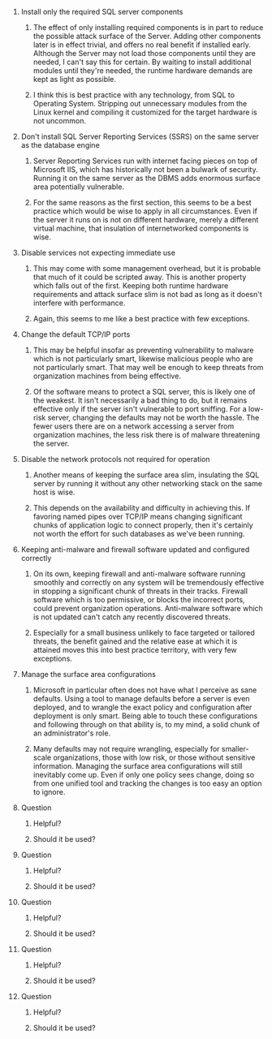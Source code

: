 1. Install only the required SQL server components

	1. The effect of only installing required components is in part
	   to reduce the possible attack surface of the Server. Adding
other components later is in effect trivial, and offers no real benefit
if installed early. Although the Server may not load those components
until they are needed, I can't say this for certain. By waiting to
install additional modules until they're needed, the runtime hardware
demands are kept as light as possible.

	2. I think this is best practice with any technology, from SQL
	   to Operating System. Stripping out unnecessary modules from
the Linux kernel and compiling it customized for the target hardware is
not uncommon.

2. Don't install SQL Server Reporting Services (SSRS) on the same server
   as the database engine

	1. Server Reporting Services run with internet facing pieces on
	   top of Microsoft IIS, which has historically not been a
bulwark of security. Running it on the same server as the DBMS adds
enormous surface area potentially vulnerable.

	2. For the same reasons as the first section, this seems to be a
	   best practice which would be wise to apply in all
circumstances. Even if the server it runs on is not on different
hardware, merely a different virtual machine, that insulation of
internetworked components is wise.

3. Disable services not expecting immediate use

	1. This may come with some management overhead, but it is
	   probable that much of it could be scripted away. This is
another property which falls out of the first. Keeping both runtime
hardware requirements and attack surface slim is not bad as long as it
doesn't interfere with performance.

	2. Again, this seems to me like a best practice with few
	   exceptions.

4. Change the default TCP/IP ports

	1. This may be helpful insofar as preventing vulnerability to
	   malware which is not particularly smart, likewise malicious
people who are not particularly smart. That may well be enough to keep
threats from organization machines from being effective.

	2. Of the software means to protect a SQL server, this is likely
	   one of the weakest. It isn't necessarily a bad thing to do,
but it remains effective only if the server isn't vulnerable to port
sniffing. For a low-risk server, changing the defaults may not be worth the
hassle. The fewer users there are on a network accessing a server from
organization machines, the less risk there is of malware threatening the
server.

5. Disable the network protocols not required for operation

	1. Another means of keeping the surface area slim, insulating
	   the SQL server by running it without any other networking
stack on the same host is wise.

	2. This depends on the availability and difficulty in achieving
	   this. If favoring named pipes over TCP/IP means changing
significant chunks of application logic to connect properly, then it's
certainly not worth the effort for such databases as we've been running. 

6. Keeping anti-malware and firewall software updated and configured
   correctly

	1. On its own, keeping firewall and anti-malware software
	   running smoothly and correctly on any system will be
tremendously effective in stopping a significant chunk of threats in
their tracks. Firewall software which is too permissive, or blocks the
incorrect ports, could prevent organization operations. Anti-malware
software which is not updated can't catch any recently discovered
threats.

	2. Especially for a small business unlikely to face targeted or
	   tailored threats, the benefit gained and the relative ease at
which it is attained moves this into best practice territory, with very
few exceptions.

7. Manage the surface area configurations

	1. Microsoft in particular often does not have what I perceive
	   as sane defaults. Using a tool to manage defaults before a
server is even deployed, and to wrangle the exact policy and
configuration after deployment is only smart. Being able to touch these
configurations and following through on that ability is, to my mind, a
solid chunk of an administrator's role.

	2. Many defaults may not require wrangling, especially for
	   smaller-scale organizations, those with low risk, or those
without sensitive information. Managing the surface area configurations
will still inevitably come up. Even if only one policy sees change,
doing so from one unified tool and tracking the changes is too easy an
option to ignore.

8. Question

	1. Helpful?

	2. Should it be used?

9. Question

	1. Helpful?

	2. Should it be used?

10. Question

	1. Helpful?

	2. Should it be used?

11. Question

	1. Helpful?

	2. Should it be used?

12. Question

	1. Helpful?

	2. Should it be used?

